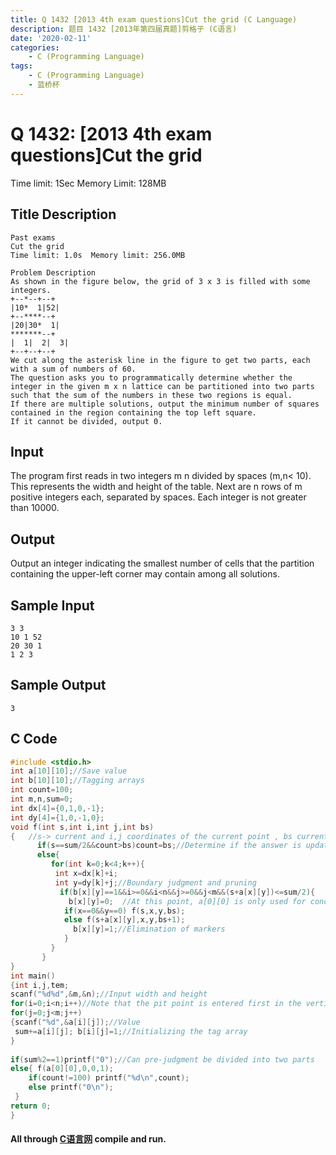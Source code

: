 ```yaml
---
title: Q 1432 [2013 4th exam questions]Cut the grid (C Language)
description: 题目 1432 [2013年第四届真题]剪格子 (C语言)
date: '2020-02-11'
categories:
    - C (Programming Language)
tags:
    - C (Programming Language)
    - 蓝桥杯
---
```


# Q 1432: [2013 4th exam questions]Cut the grid
Time limit: 1Sec Memory Limit: 128MB
## Title Description
```
Past exams
Cut the grid 
Time limit: 1.0s  Memory limit: 256.0MB
    
Problem Description
As shown in the figure below, the grid of 3 x 3 is filled with some integers.
+--*--+--+
|10*  1|52|
+--****--+
|20|30*  1|
*******--+
|  1|  2|  3|
+--+--+--+ 
We cut along the asterisk line in the figure to get two parts, each with a sum of numbers of 60.
The question asks you to programmatically determine whether the integer in the given m x n lattice can be partitioned into two parts such that the sum of the numbers in these two regions is equal.
If there are multiple solutions, output the minimum number of squares contained in the region containing the top left square. 
If it cannot be divided, output 0.
```
## Input
The program first reads in two integers m n divided by spaces (m,n< 10). 
This represents the width and height of the table. 
Next are n rows of m positive integers each, separated by spaces. Each integer is not greater than 10000.
## Output
Output an integer indicating the smallest number of cells that the partition containing the upper-left corner may contain among all solutions. 
## Sample Input
```
3 3
10 1 52
20 30 1
1 2 3
```
## Sample Output
```
3
```
## C Code
```c
#include <stdio.h>
int a[10][10];//Save value
int b[10][10];//Tagging arrays
int count=100;
int m,n,sum=0;
int dx[4]={0,1,0,-1};
int dy[4]={1,0,-1,0};
void f(int s,int i,int j,int bs)
{   //s-> current and i,j coordinates of the current point , bs current number of steps (number of grids)
      if(s==sum/2&&count>bs)count=bs;//Determine if the answer is updated
      else{
  	     for(int k=0;k<4;k++){
  	 	  int x=dx[k]+i;
  	 	  int y=dy[k]+j;//Boundary judgment and pruning
  	 	   if(b[x][y]==1&&i>=0&&i<n&&j>=0&&j<m&&(s+a[x][y])<=sum/2){
  	 	     b[x][y]=0;  //At this point, a[0][0] is only used for concatenation, so neither the grid nor the value is increased.
			if(x==0&&y==0) f(s,x,y,bs);
			else f(s+a[x][y],x,y,bs+1);
		      b[x][y]=1;//Elimination of markers
  	        }	
	     }
  	   }
}
int main()
{int i,j,tem;
scanf("%d%d",&m,&n);//Input width and height 
for(i=0;i<n;i++)//Note that the pit point is entered first in the vertical coordinate m and then in the horizontal coordinate
for(j=0;j<m;j++)
{scanf("%d",&a[i][j]);//Value
 sum+=a[i][j]; b[i][j]=1;//Initializing the tag array
} 
 
if(sum%2==1)printf("0");//Can pre-judgment be divided into two parts
else{ f(a[0][0],0,0,1);
    if(count!=100) printf("%d\n",count);
    else printf("0\n");
 }    
return 0;
}
```
#### All through [C语言网](https://www.dotcpp.com/) compile and run.